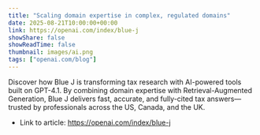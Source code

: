 ```yaml
---
title: "Scaling domain expertise in complex, regulated domains"
date: 2025-08-21T10:00:00+00:00
link: https://openai.com/index/blue-j
showShare: false
showReadTime: false
thumbnail: images/ai.png
tags: ["openai.com/blog"]
---
```

Discover how Blue J is transforming tax research with AI-powered tools built on GPT-4.1. By combining domain expertise with Retrieval-Augmented Generation, Blue J delivers fast, accurate, and fully-cited tax answers—trusted by professionals across the US, Canada, and the UK.

- Link to article: https://openai.com/index/blue-j
